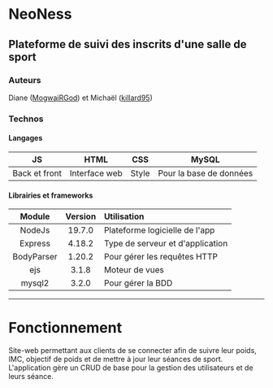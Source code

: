 NeoNess
====
Plateforme de suivi des inscrits d'une salle de sport
----

### Auteurs
Diane ([MogwaiRGod](https://github.com/MogwaiRGod)) et Michaël ([killard95](https://github.com/killard95))

### Technos

#### Langages 

| JS | HTML | CSS | MySQL |
|:--:|:---:|:---:|:---:|
| Back et front | Interface web | Style | Pour la base de données |

#### Librairies et frameworks
| Module | Version | Utilisation |
|:---:|:--:|:---|
| NodeJs | 19.7.0 | Plateforme logicielle de l'app |
| Express | 4.18.2 | Type de serveur et d'application |
| BodyParser | 1.20.2 | Pour gérer les requêtes HTTP |
| ejs | 3.1.8 | Moteur de vues |
| mysql2 | 3.2.0 | Pour gérer la BDD |

<hr>

# Fonctionnement
Site-web permettant aux clients de se connecter afin de suivre leur poids, IMC, objectif de poids et de mettre à jour leur séances de sport.
L'application gère un CRUD de base pour la gestion des utilisateurs et de leurs séance.
